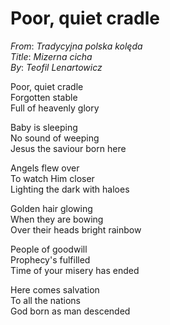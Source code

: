 # Poor, quiet cradle
_From_: _Tradycyjna polska kolęda_  
_Title_: _Mizerna cicha_  
_By_: _Teofil Lenartowicz_  

Poor, quiet cradle  
Forgotten stable  
Full of heavenly glory  

Baby is sleeping  
No sound of weeping  
Jesus the saviour born here  

Angels flew over  
To watch Him closer  
Lighting the dark with haloes  

Golden hair glowing  
When they are bowing  
Over their heads bright rainbow  

People of goodwill  
Prophecy's fulfilled  
Time of your misery has ended  

Here comes salvation  
To all the nations  
God born as man descended  
